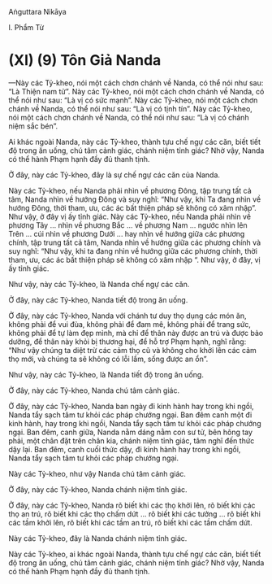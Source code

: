 Aṅguttara Nikāya

I. Phẩm Từ

# (XI) (9) Tôn Giả Nanda

—Này các Tỷ-kheo, nói một cách chơn chánh về Nanda, có thể nói như sau: “Là Thiện nam tử”. Này các Tỷ-kheo, nói một cách chơn chánh về Nanda, có thể nói như sau: “Là vị có sức mạnh”. Này các Tỷ-kheo, nói một cách chơn chánh về Nanda, có thể nói như sau: “Là vị có tịnh tín”. Này các Tỷ-kheo, nói một cách chơn chánh về Nanda, có thể nói như sau: “Là vị có chánh niệm sắc bén”.

Ai khác ngoài Nanda, này các Tỷ-kheo, thành tựu chế ngự các căn, biết tiết độ trong ăn uống, chú tâm cảnh giác, chánh niệm tỉnh giác? Nhờ vậy, Nanda có thể hành Phạm hạnh đầy đủ thanh tịnh.

Ở đây, này các Tỷ-kheo, đây là sự chế ngự các căn của Nanda.

Này các Tỷ-kheo, nếu Nanda phải nhìn về phương Ðông, tập trung tất cả tâm, Nanda nhìn về hướng Ðông và suy nghĩ: “Như vậy, khi Ta đang nhìn về hướng Ðông, thời tham, ưu, các ác bất thiện pháp sẽ không có xâm nhập”. Như vậy, ở đây vị ấy tỉnh giác. Này các Tỷ-kheo, nếu Nanda phải nhìn về phương Tây ... nhìn về phương Bắc ... về phương Nam ... ngước nhìn lên Trên ... cúi nhìn về phương Dưới ... hay nhìn về hướng giữa các phương chính, tập trung tất cả tâm, Nanda nhìn về hướng giữa các phương chính và suy nghĩ: “Như vậy, khi ta đang nhìn về hướng giữa các phương chính, thời tham, ưu, các ác bất thiện pháp sẽ không có xâm nhập “. Như vậy, ở đây, vị ấy tỉnh giác.

Như vậy, này các Tỷ-kheo, là Nanda chế ngự các căn.

Ở đây, này các Tỷ-kheo, Nanda tiết độ trong ăn uống.

Ở đây, này các Tỷ-kheo, Nanda với chánh tư duy thọ dụng các món ăn, không phải để vui đùa, không phải để đam mê, không phải để trang sức, không phải để tự làm đẹp mình, mà chỉ để thân này được an trú và được bảo dưỡng, để thân này khỏi bị thương hại, để hỗ trợ Phạm hạnh, nghĩ rằng: “Như vậy chúng ta diệt trừ các cảm thọ cũ và không cho khởi lên các cảm thọ mới, và chúng ta sẽ không có lỗi lầm, sống được an ổn”.

Như vậy, này các Tỷ-kheo, là Nanda tiết độ trong ăn uống.

Ở đây, này các Tỷ-kheo, Nanda chú tâm cảnh giác.

Ở đây, này các Tỷ-kheo, Nanda ban ngày đi kinh hành hay trong khi ngồi, Nanda tẩy sạch tâm tư khỏi các pháp chướng ngại. Ban đêm canh một đi kinh hành, hay trong khi ngồi, Nanda tẩy sạch tâm tư khỏi các pháp chướng ngại. Ban đêm, canh giữa, Nanda nằm dáng nằm con sư tử, bên hông tay phải, một chân đặt trên chân kia, chánh niệm tỉnh giác, tâm nghĩ đến thức dậy lại. Ban đêm, canh cuối thức dậy, đi kinh hành hay trong khi ngồi, Nanda tẩy sạch tâm tư khỏi các pháp chướng ngại.

Này các Tỷ-kheo, như vậy Nanda chú tâm cảnh giác.

Ở đây, này các Tỷ-kheo, Nanda chánh niệm tỉnh giác.

Ở đây, này các Tỷ-kheo, Nanda rõ biết khi các thọ khởi lên, rõ biết khi các thọ an trú, rõ biết khi các thọ chấm dứt ... rõ biết khi các tưởng ... rõ biết khi các tầm khởi lên, rõ biết khi các tầm an trú, rõ biết khi các tầm chấm dứt.

Này các Tỷ-kheo, đây là Nanda chánh niệm tỉnh giác.

Này các Tỷ-kheo, ai khác ngoài Nanda, thành tựu chế ngự các căn, biết tiết độ trong ăn uống, chú tâm cảnh giác, chánh niệm tỉnh giác? Nhờ vậy, Nanda có thể hành Phạm hạnh đầy đủ thanh tịnh.

